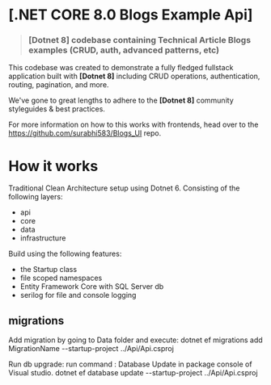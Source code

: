 # [.NET CORE 8.0 Blogs Example Api]

> ### [Dotnet 8] codebase containing Technical Article Blogs examples (CRUD, auth, advanced patterns, etc) 

This codebase was created to demonstrate a fully fledged fullstack application built with **[Dotnet 8]** including CRUD operations, authentication, routing, pagination, and more.

We've gone to great lengths to adhere to the **[Dotnet 8]** community styleguides & best practices.

For more information on how to this works with frontends, head over to the https://github.com/surabhi583/Blogs_UI repo.

# How it works

Traditional Clean Architecture setup using Dotnet 6.
Consisting of the following layers:

- api
- core
- data
- infrastructure

Build using the following features:

- the Startup class
- file scoped namespaces
- Entity Framework Core with SQL Server db
- serilog for file and console logging

## migrations

Add migration by going to Data folder and execute:
dotnet ef migrations add MigrationName --startup-project ../Api/Api.csproj

Run db upgrade: run command : Database Update in package console of Visual studio.
dotnet ef database update --startup-project ../Api/Api.csproj

